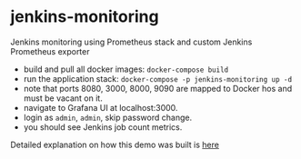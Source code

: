 # jenkins-monitoring
Jenkins monitoring using Prometheus stack and custom Jenkins Prometheus exporter

- build and pull all docker images: `docker-compose build`
- run the application stack: `docker-compose -p jenkins-monitoring up -d`
- note that ports 8080, 3000, 8000, 9090 are mapped to Docker hos and must be vacant on it.
- navigate to Grafana UI at localhost:3000.
- login as `admin`, `admin`, skip password change. 
- you should see Jenkins job count metrics.

Detailed explanation on how this demo was built is [here](https://rokpoto.com/create-custom-python-prometheus-exporter/)
